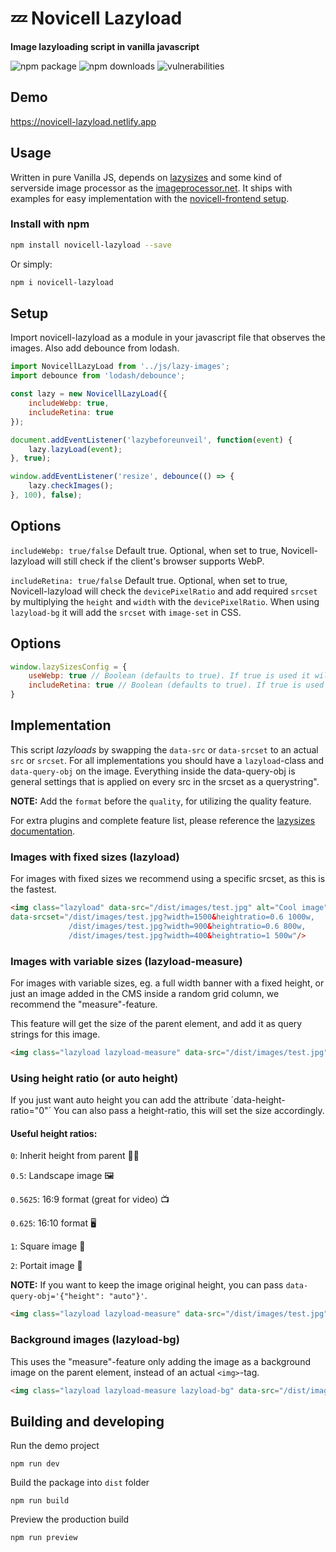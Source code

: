 # 💤 Novicell Lazyload
**Image lazyloading script in vanilla javascript**

![npm package](https://img.shields.io/npm/v/novicell-lazyload.svg?colorB=c12127)
![npm downloads](https://img.shields.io/npm/dt/novicell-lazyload.svg?label=npm%20downloads&colorB=blue)
![vulnerabilities](https://img.shields.io/snyk/vulnerabilities/npm/novicell-lazyload.svg)

## Demo

https://novicell-lazyload.netlify.app

## Usage
Written in pure Vanilla JS, depends on [lazysizes](https://github.com/aFarkas/lazysizes/) and some kind of serverside image processor as the [imageprocessor.net](http://imageprocessor.org/imageprocessor-web/imageprocessingmodule/). It ships with examples for easy implementation with the [novicell-frontend setup](https://github.com/Novicell/novicell-frontend).

### Install with npm

```sh
npm install novicell-lazyload --save
```
Or simply:
```sh
npm i novicell-lazyload
```

## Setup
Import novicell-lazyload as a module in your javascript file that observes the images. Also add debounce from lodash.

```javascript
import NovicellLazyLoad from '../js/lazy-images';
import debounce from 'lodash/debounce';

const lazy = new NovicellLazyLoad({
    includeWebp: true,
    includeRetina: true
});

document.addEventListener('lazybeforeunveil', function(event) {
    lazy.lazyLoad(event);
}, true);

window.addEventListener('resize', debounce(() => {
    lazy.checkImages();
}, 100), false);
```
## Options
`includeWebp: true/false` Default true. Optional, when set to true, Novicell-lazyload will still check if the client's browser supports WebP. 

`includeRetina: true/false` Default true. Optional, when set to true, Novicell-lazyload will check the `devicePixelRatio` and add required `srcset` by multiplying the `height` and `width` with the `devicePixelRatio`. When using `lazyload-bg` it will add the `srcset` with `image-set` in CSS.

## Options

```js
window.lazySizesConfig = {
    useWebp: true // Boolean (defaults to true). If true is used it will still check if browser supports WebP format and then add it
    includeRetina: true // Boolean (defaults to true). If true is used it will check the devicePixelRatio and add required srcset by multiplying the height and width with the devicePixelRatio
}
```

## Implementation
This script *lazyloads* by swapping the `data-src` or `data-srcset` to an actual `src` or `srcset`.
For all implementations you should have a `lazyload`-class and `data-query-obj` on the image. Everything inside the data-query-obj is general settings that is applied on every src in the srcset as a querystring".

**NOTE:** Add the `format` before the `quality`, for utilizing the quality feature.

For extra plugins and complete feature list, please reference the [lazysizes documentation](https://github.com/aFarkas/lazysizes/).

### Images with fixed sizes (lazyload)
For images with fixed sizes we recommend using a specific srcset, as this is the fastest.

```html
<img class="lazyload" data-src="/dist/images/test.jpg" alt="Cool image" data-query-obj='{"mode":"crop", "quality":"70", "center": "0.8,0.3"}'
data-srcset="/dist/images/test.jpg?width=1500&heightratio=0.6 1000w,
             /dist/images/test.jpg?width=900&heightratio=0.6 800w,
             /dist/images/test.jpg?width=400&heightratio=1 500w"/>
```

### Images with variable sizes (lazyload-measure)
For images with variable sizes, eg. a full width banner with a fixed height, or just an image added in the CMS inside a random grid column, we recommend the "measure"-feature.

This feature will get the size of the parent element, and add it as query strings for this image.

```html
<img class="lazyload lazyload-measure" data-src="/dist/images/test.jpg" alt="Cool image" data-query-obj='{"mode":"crop", "quality":"70", "center": "0.8,0.3"}'/>
```

### Using height ratio (or auto height)
If you just want auto height you can add the attribute ´data-height-ratio="0"´
You can also pass a height-ratio, this will set the size accordingly.

#### Useful height ratios: 

`0`: Inherit height from parent 👨‍👦

`0.5`: Landscape image 🖼

`0.5625`: 16:9 format (great for video) 📺

`0.625`: 16:10 format 🖥

`1`: Square image 🔲

`2`: Portait image 📸


**NOTE:** If you want to keep the image original height, you can pass `data-query-obj='{"height": "auto"}'`.

```html
<img class="lazyload lazyload-measure" data-src="/dist/images/test.jpg" alt="Cool image" data-height-ratio="0" data-query-obj='{"mode":"crop", "quality":"70", "center": "0.8,0.3"}' />
```


### Background images (lazyload-bg)
This uses the "measure"-feature only adding the image as a background image on the parent element, instead of an actual `<img>`-tag.

```html
<img class="lazyload lazyload-measure lazyload-bg" data-src="/dist/images/test.jpg" alt="Cool image" data-query-obj='{"mode":"crop", "quality":"70", "center": "0.8,0.3"}'/>
```

## Building and developing

Run the demo project
```
npm run dev
```

Build the package into `dist` folder

```
npm run build
```

Preview the production build

```
npm run preview
```
